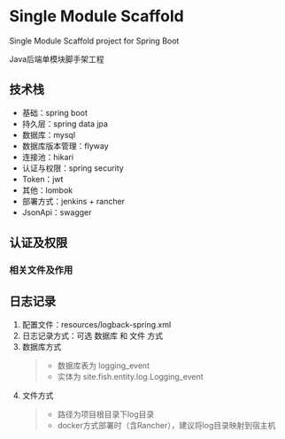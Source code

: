 # Single Module Scaffold

Single Module Scaffold project for Spring Boot

Java后端单模块脚手架工程

## 技术栈
- 基础：spring boot
- 持久层：spring data jpa
- 数据库：mysql
- 数据库版本管理：flyway
- 连接池：hikari
- 认证与权限：spring security
- Token：jwt
- 其他：lombok
- 部署方式：jenkins + rancher
- JsonApi：swagger

## 认证及权限
### 相关文件及作用


## 日志记录
1. 配置文件：resources/logback-spring.xml
2. 日志记录方式：可选 数据库 和 文件 方式
3. 数据库方式
   > - 数据库表为 logging_event
   > - 实体为 site.fish.entity.log.Logging_event
4. 文件方式
   > - 路径为项目根目录下log目录
   > - docker方式部署时（含Rancher），建议将log目录映射到宿主机
   
